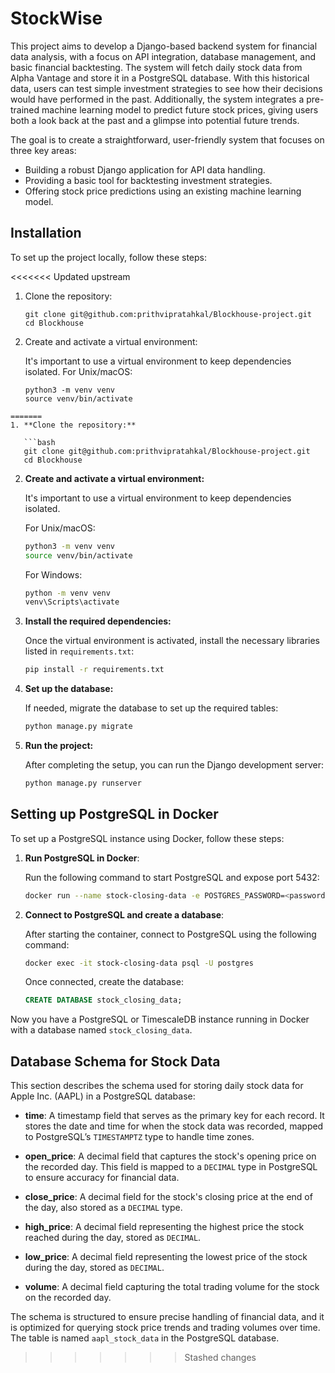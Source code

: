 # StockWise

This project aims to develop a Django-based backend system for financial data analysis, with a focus on API integration, database management, and basic financial backtesting. The system will fetch daily stock data from Alpha Vantage and store it in a PostgreSQL database. With this historical data, users can test simple investment strategies to see how their decisions would have performed in the past. Additionally, the system integrates a pre-trained machine learning model to predict future stock prices, giving users both a look back at the past and a glimpse into potential future trends.

The goal is to create a straightforward, user-friendly system that focuses on three key areas:

- Building a robust Django application for API data handling.
- Providing a basic tool for backtesting investment strategies.
- Offering stock price predictions using an existing machine learning model.

## Installation

To set up the project locally, follow these steps:

<<<<<<< Updated upstream
1) Clone the repository:
    ```
    git clone git@github.com:prithvipratahkal/Blockhouse-project.git
    cd Blockhouse
    ```

2) Create and activate a virtual environment:

   It's important to use a virtual environment to keep dependencies isolated.
    For Unix/macOS:

    ```
    python3 -m venv venv
    source venv/bin/activate
```
=======
1. **Clone the repository:**

   ```bash
   git clone git@github.com:prithvipratahkal/Blockhouse-project.git
   cd Blockhouse
   ```

2. **Create and activate a virtual environment:**

   It's important to use a virtual environment to keep dependencies isolated.

   For Unix/macOS:

   ```bash
   python3 -m venv venv
   source venv/bin/activate
   ```

   For Windows:

   ```bash
   python -m venv venv
   venv\Scripts\activate
   ```

3. **Install the required dependencies:**

   Once the virtual environment is activated, install the necessary libraries listed in `requirements.txt`:

   ```bash
   pip install -r requirements.txt
   ```

4. **Set up the database:**

   If needed, migrate the database to set up the required tables:

   ```bash
   python manage.py migrate
   ```

5. **Run the project:**

   After completing the setup, you can run the Django development server:

   ```bash
   python manage.py runserver
   ```

## Setting up PostgreSQL in Docker

To set up a PostgreSQL instance using Docker, follow these steps:

1. **Run PostgreSQL in Docker**:
   
   Run the following command to start PostgreSQL and expose port 5432:

   ```bash
   docker run --name stock-closing-data -e POSTGRES_PASSWORD=<password> -p 5432:5432 -d postgres
   ```

2. **Connect to PostgreSQL and create a database**:

   After starting the container, connect to PostgreSQL using the following command:

   ```bash
   docker exec -it stock-closing-data psql -U postgres
   ```

   Once connected, create the database:
 
   ```sql
   CREATE DATABASE stock_closing_data;
   ```

Now you have a PostgreSQL or TimescaleDB instance running in Docker with a database named `stock_closing_data`.



## Database Schema for Stock Data

This section describes the schema used for storing daily stock data for Apple Inc. (AAPL) in a PostgreSQL database:

- **time**: A timestamp field that serves as the primary key for each record. It stores the date and time for when the stock data was recorded, mapped to PostgreSQL’s `TIMESTAMPTZ` type to handle time zones.
  
- **open_price**: A decimal field that captures the stock's opening price on the recorded day. This field is mapped to a `DECIMAL` type in PostgreSQL to ensure accuracy for financial data.
  
- **close_price**: A decimal field for the stock's closing price at the end of the day, also stored as a `DECIMAL` type.

- **high_price**: A decimal field representing the highest price the stock reached during the day, stored as `DECIMAL`.

- **low_price**: A decimal field representing the lowest price of the stock during the day, stored as `DECIMAL`.

- **volume**: A decimal field capturing the total trading volume for the stock on the recorded day. 

The schema is structured to ensure precise handling of financial data, and it is optimized for querying stock price trends and trading volumes over time. The table is named `aapl_stock_data` in the PostgreSQL database.
>>>>>>> Stashed changes
